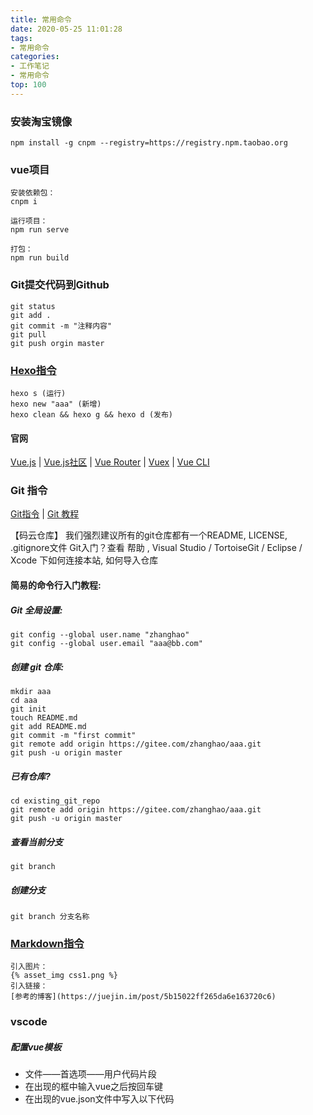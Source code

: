 ```yaml
---
title: 常用命令
date: 2020-05-25 11:01:28
tags: 
- 常用命令
categories: 
- 工作笔记
- 常用命令
top: 100
---
```

### 安装淘宝镜像
```
npm install -g cnpm --registry=https://registry.npm.taobao.org
```
### vue项目
```
安装依赖包：
cnpm i

运行项目：
npm run serve

打包：
npm run build
```

### Git提交代码到Github
```
git status
git add .
git commit -m "注释内容"
git pull 
git push orgin master
```

### [Hexo指令](https://hexo.io/zh-cn/docs/commands.html)
```
hexo s (运行)
hexo new "aaa" (新增)
hexo clean && hexo g && hexo d (发布)
```

#### 官网
[Vue.js](https://cn.vuejs.org/v2/guide/) | [Vue.js社区](https://forum.vuejs.org/c/chinese) | [Vue Router](https://router.vuejs.org/zh/) | [Vuex](https://vuex.vuejs.org/zh/installation.html) | [Vue CLI](https://cli.vuejs.org/zh/)

### Git 指令
[Git指令](https://www.git-scm.com/book/zh/v2) | [Git 教程](https://www.runoob.com/git/git-tutorial.html)

【码云仓库】
我们强烈建议所有的git仓库都有一个README, LICENSE, .gitignore文件
Git入门？查看 帮助 , Visual Studio / TortoiseGit / Eclipse / Xcode 下如何连接本站, 如何导入仓库

#### 简易的命令行入门教程:
##### Git 全局设置:
```
git config --global user.name "zhanghao"
git config --global user.email "aaa@bb.com"
```

##### 创建 git 仓库:
```
mkdir aaa
cd aaa
git init
touch README.md
git add README.md
git commit -m "first commit"
git remote add origin https://gitee.com/zhanghao/aaa.git
git push -u origin master
```

##### 已有仓库?
```
cd existing_git_repo
git remote add origin https://gitee.com/zhanghao/aaa.git
git push -u origin master
```

##### 查看当前分支

```
git branch
```

##### 创建分支

```
git branch 分支名称
```



### [Markdown指令](https://www.runoob.com/markdown/md-tutorial.html)

```
引入图片：
{% asset_img css1.png %}
引入链接：
[参考的博客](https://juejin.im/post/5b15022ff265da6e163720c6)
```

### vscode

##### 配置vue模板

- 文件——首选项——用户代码片段
- 在出现的框中输入vue之后按回车键
- 在出现的vue.json文件中写入以下代码